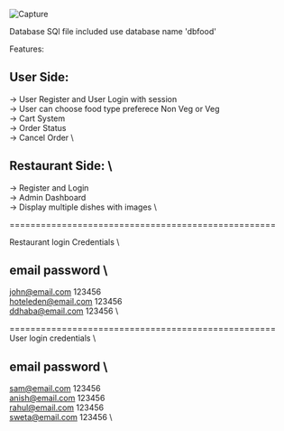 ![Capture](https://user-images.githubusercontent.com/30375922/110690842-66264500-820a-11eb-84c0-337aa3ac8039.PNG)


Database SQl file included use database name 'dbfood'

Features:

User Side:
-------------------------------------------------
-> User Register and User Login with session \
-> User can choose food type preferece Non Veg or Veg \
-> Cart System \
-> Order Status \
-> Cancel Order \

Restaurant Side: \
-------------------------------------------------
-> Register and Login \
-> Admin Dashboard \
-> Display multiple dishes with images \  

===================================================

Restaurant login Credentials \

email              			password \
-------------------------------------------------
john@email.com				123456 \
hoteleden@email.com			123456 \
ddhaba@email.com			123456 \

===================================================
User login credentials \

email				password \
---------------------------------------------------
sam@email.com			123456 \
anish@email.com			123456 \
rahul@email.com			123456 \
sweta@email.com			123456 \
